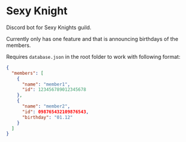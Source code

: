 # Sexy Knight
Discord bot for Sexy Knights guild.

Currently only has one feature and that is announcing birthdays of the members.

Requires `database.json` in the root folder to work with following format:

```json
{
  "members": [
    {
      "name": "member1",
      "id": 123456789012345678
    },
    {
      "name": "member2",
      "id": 098765432109876543,
      "birthday": "01.12"
    }
  ]
}
```
